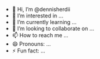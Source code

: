 - 👋 Hi, I’m @dennisherdii
- 👀 I’m interested in ...
- 🌱 I’m currently learning ...
- 💞️ I’m looking to collaborate on ...
- 📫 How to reach me ...
- 😄 Pronouns: ...
- ⚡ Fun fact: ...

<!---
dennisherdii/dennisherdii is a ✨ special ✨ repository because its `README.md` (this file) appears on your GitHub profile.
You can click the Preview link to take a look at your changes.
--->
